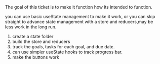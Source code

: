 The goal of this ticket is to make it function how its intended to function. 

you can use basic useState management to make it work, or you can skip straight to advance state management with a store and reducers,may be less work in the long run.

1. create a state folder
2. build the store and reducers
3. track the goals, tasks for each goal, and due date.
4. can use simpler useState hooks to track progress bar.
5. make the buttons work